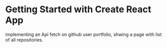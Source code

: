 # Getting Started with Create React App

implementing an Api fetch on github user portfolio, shwing a page with list of all repositories.
